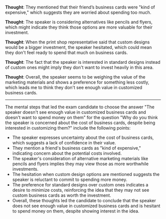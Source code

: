 **Thought**: They mentioned that their friend’s business cards were "kind of expensive," which suggests they are worried about spending too much.

**Thought**: The speaker is considering alternatives like pencils and flyers, which might indicate they think those options are more valuable for their investment.

**Thought**: When the print shop representative said that custom designs would be a bigger investment, the speaker hesitated, which could mean they don't feel ready to spend that much on business cards.

**Thought**: The fact that the speaker is interested in standard designs instead of custom ones might imply they don't want to invest heavily in this area.

**Thought**: Overall, the speaker seems to be weighing the value of the marketing materials and shows a preference for something less costly, which leads me to think they don't see enough value in customized business cards.

---

The mental steps that led the exam candidate to choose the answer "The speaker doesn't see enough value in customized business cards and doesn't want to spend money on them" for the question "Why do you think the speaker is concerned about the cost of business cards, despite being interested in customizing them?" include the following points:

- The speaker expresses uncertainty about the cost of business cards, which suggests a lack of confidence in their value.
- They mention a friend's business cards as "kind of expensive," indicating concern about the potential costs involved.
- The speaker's consideration of alternative marketing materials like pencils and flyers implies they may view those as more worthwhile investments.
- The hesitation when custom design options are mentioned suggests the speaker is reluctant to commit to spending more money.
- The preference for standard designs over custom ones indicates a desire to minimize costs, reinforcing the idea that they may not see custom business cards as worth the investment.
- Overall, these thoughts led the candidate to conclude that the speaker does not see enough value in customized business cards and is hesitant to spend money on them, despite showing interest in the idea.